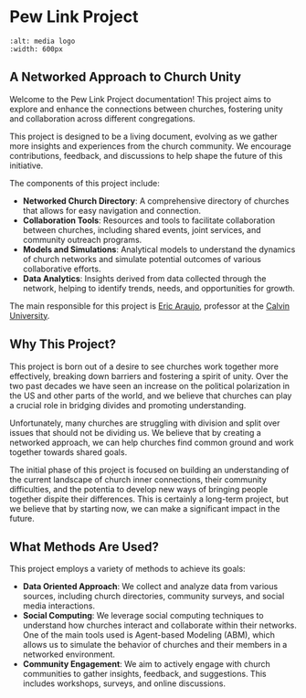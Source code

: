 # Pew Link Project

```{image} figs/pew-cover.png
:alt: media logo
:width: 600px
```

## A Networked Approach to Church Unity

Welcome to the Pew Link Project documentation! This project aims to explore and enhance the connections between churches, fostering unity and collaboration across different congregations.

This project is designed to be a living document, evolving as we gather more insights and experiences from the church community. We encourage contributions, feedback, and discussions to help shape the future of this initiative.

The components of this project include:

- **Networked Church Directory**: A comprehensive directory of churches that allows for easy navigation and connection.
- **Collaboration Tools**: Resources and tools to facilitate collaboration between churches, including shared events, joint services, and community outreach programs.
- **Models and Simulations**: Analytical models to understand the dynamics of church networks and simulate potential outcomes of various collaborative efforts.
- **Data Analytics**: Insights derived from data collected through the network, helping to identify trends, needs, and opportunities for growth.

The main responsible for this project is [Eric Araujo](https://ericaraujo.com), professor at the [Calvin University](https://calvin.edu/).

## Why This Project?

This project is born out of a desire to see churches work together more effectively, breaking down barriers and fostering a spirit of unity. Over the two past decades we have seen an increase on the political polarization in the US and other parts of the world, and we believe that churches can play a crucial role in bridging divides and promoting understanding.

Unfortunately, many churches are struggling with division and split over issues that should not be dividing us. We believe that by creating a networked approach, we can help churches find common ground and work together towards shared goals.

The initial phase of this project is focused on building an understanding of the current landscape of church inner connections, their community difficulties, and the potentia to develop new ways of bringing people together dispite their differences. This is certainly a long-term project, but we believe that by starting now, we can make a significant impact in the future.

## What Methods Are Used?

This project employs a variety of methods to achieve its goals:

- **Data Oriented Approach**: We collect and analyze data from various sources, including church directories, community surveys, and social media interactions.
- **Social Computing**: We leverage social computing techniques to understand how churches interact and collaborate within their networks. One of the main tools used is Agent-based Modeling (ABM), which allows us to simulate the behavior of churches and their members in a networked environment.
- **Community Engagement**: We aim to actively engage with church communities to gather insights, feedback, and suggestions. This includes workshops, surveys, and online discussions.


```{tableofcontents}
```
